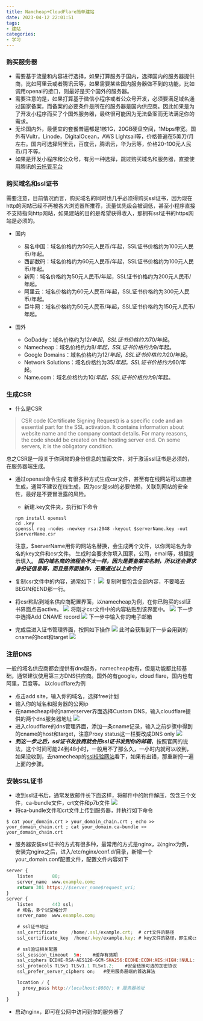 ```yaml
---
title: Namcheap+CloudFlare简单建站
date: 2023-04-12 22:01:51
tags:
- 建站
categories: 
- 学习
---
```


### 购买服务器

- 需要基于流量和内容进行选择，如果打算服务于国内，选择国内的服务器提供商，比如阿里云或者腾讯云等，如果需要某些国内服务器做不到的功能，比如调用openai的接口，则最好是买个国外的服务器。
- 需要注意的是，如果打算基于微信小程序或者公众号开发，必须要满足域名通过国家备案，而备案的必要条件是所在的服务器是国内供应商。因此如果是为了开发小程序而买了个国外服务器，最终很可能因为无法备案而无法满足你的需求。
- 无论国内外，最便宜的套餐普遍都是1核1G，20GB硬盘空间，1Mbps带宽。国外有Vultr，Linode，DigitalOcean，AWS Lightsail等，价格普遍在5美刀/月左右。国内可选择阿里云，百度云，腾讯云，华为云等，价格20-100元人民币/月不等。
- 如果是开发小程序和公众号，有另一种选择，跳过购买域名和服务器，直接使用腾讯的[云托管平台](https://cloud.weixin.qq.com/)


### 购买域名和ssl证书

需要注意，目前情况而言，购买域名的同时也几乎必须得购买ssl证书，因为现在http的网站已经不再被各大浏览器所推荐，流量优先级会被调低，甚至小程序直接不支持指向http网站，如果建站的目的是希望获得收入，那拥有ssl证书的https网站是必须的。

- 国内
  - 易名中国：域名价格约为50元人民币/年起，SSL证书价格约为100元人民币/年起。
  - 西部数码：域名价格约为60元人民币/年起，SSL证书价格约为100元人民币/年起。
  - 新网：域名价格约为50元人民币/年起，SSL证书价格约为200元人民币/年起。
  - 阿里云：域名价格约为60元人民币/年起，SSL证书价格约为300元人民币/年起。
  - 巨牛网：域名价格约为50元人民币/年起，SSL证书价格约为150元人民币/年起。

- 国外
  - GoDaddy：域名价格约为$12/年起，SSL证书价格约为$70/年起。
  - Namecheap：域名价格约为$8/年起，SSL证书价格约为$9/年起。
  - Google Domains：域名价格约为$12/年起，SSL证书价格约为$20/年起。
  - Network Solutions：域名价格约为$35/年起，SSL证书价格约为$60/年起。
  - Name.com：域名价格约为$10/年起，SSL证书价格约为$9/年起。

### 生成CSR

- 什么是CSR
> CSR code (Certificate Signing Request) is a specific code and an essential part for the SSL activation. It contains information about website name and the company contact details. For many reasons, the code should be created on the hosting server end. On some servers, it is the obligatory condition.

  总之CSR是一段关于你网站的身份信息的加密文件，对于激活ssl证书是必须的，在服务器端生成。

- 通过openssl命令生成
  有很多种方式生成csr文件，甚至有在线网站可以直接生成，通常不建议在线生成，因为csr是ssl的必要依赖，关联到网站的安全性，最好是不要冒泄露的风险。
  - 新建.key文件夹，执行如下命令
  ```shell
  npm install openssl
  cd .key
  openssl req -nodes -newkey rsa:2048 -keyout $serverName.key -out $serverName.csr
  ```
  注意，$serverName用你的网站名替换，会生成两个文件，以你网站名为命名的key文件和csr文件。
  生成时会要求你填入国家，公司，email等，根据提示填入。
  ***国内域名商的流程会不太一样，因为是要备案实名制，所以还会要求身份证信息等，而且是界面操作，无需通过以上命令行***

- 复制csr文件中的内容，通常如下：
![](csr-content.png)
  复制时要包含全部内容，不要略去BEGIN和END那一行。

- 将csr粘贴到域名供应商配置界面，以namecheap为例，在你已购买的ssl证书界面点击active。
![](activate_ssl.png)
  将刚才csr文件中的内容粘贴到该界面中。
![](copy_csr.png)
  下一步中选择Add CNAME record
![](act_dcv_choice.png)
  下一步中输入你的电子邮箱

- 完成后进入证书管理界面，按照如下操作
![](act_done_1.png)
  此时会获取到下一步会用到的cname的host和target
![](cname_content.png)

### 注册DNS  
  一般的域名供应商都会提供有dns服务，namecheap也有，但是功能都比较基础，通常建议使用第三方DNS供应商。国外的有google，cloud flare，国内也有阿里，百度等。
  以cloudflare为例
- 点击add site，输入你的域名，选择free计划
- 输入你的域名和服务器的公网ip
- 在namecheap中的namerserver界面选择Custom DNS，输入cloudflare提供的两个dns服务器地址
![](namecheap_dns.png)
- 进入cloudflare的dns管理界面，添加一条cname记录，输入之前步骤中得到的cname的host和target，注意Proxy status这一栏要改成DNS only
![](cloudflare_dns.png)
- ***到这一步之后，ssl证书发放商就会把ssl证书发到你的邮箱***，按照官网的说法，这个时间可能24到48小时，一般用不了那么久，一小时内就可以收到，如果没收到，去namecheap的[ssl校验网站](https://decoder.link/)看下，如果有出错，那重新捋一遍上面的步骤。

### 安装SSL证书

- 收到ssl证书后，通常发放邮件长下面这样，将邮件中的附件解压，包含三个文件，ca-bundle文件，crt文件和p7b文件
![](ssl_email.png)
- 将ca-bundle文件和crt文件上传到服务器，并执行如下命令
```shell
$ cat your_domain.crt > your_domain_chain.crt ; echo >> your_domain_chain.crt ; cat your_domain.ca-bundle >> your_domain_chain.crt
```
- 服务器安装ssl证书的方式有很多种，最常用的方式是nginx，以nginx为例，安装完nginx之后，进入/etc/nginx/conf.d/目录，新增一个your_domain.conf配置文件，配置文件内容如下
```js
server {
    listen       80;
    server_name  www.example.com;
    return 301 https://$server_name$request_uri;
}
server {
    listen       443 ssl;
    # 域名，多个以空格分开
    server_name  www.example.com;
    
    # ssl证书地址
    ssl_certificate     /home/.ssl/example.crt;  # crt文件的路径
    ssl_certificate_key  /home/.key/example.key; # key文件的路径，即生成csr文件步骤中的key文件
    
    # ssl验证相关配置
    ssl_session_timeout  5m;    #缓存有效期
    ssl_ciphers ECDHE-RSA-AES128-GCM-SHA256:ECDHE:ECDH:AES:HIGH:!NULL:!aNULL:!MD5:!ADH:!RC4;    #加密算法
    ssl_protocols TLSv1 TLSv1.1 TLSv1.2;    #安全链接可选的加密协议
    ssl_prefer_server_ciphers on;   #使用服务器端的首选算法

    location / {
      proxy_pass http://localhost:8080/; # 服务器地址
    }
}
```
- 启动nginx，即可在公网中访问到你的服务器了